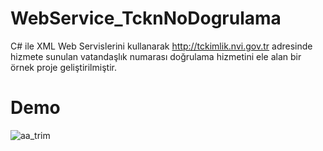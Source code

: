 # WebService_TcknNoDogrulama
 C# ile XML Web Servislerini kullanarak http://tckimlik.nvi.gov.tr adresinde hizmete sunulan vatandaşlık numarası doğrulama hizmetini ele alan bir örnek proje geliştirilmiştir.
 
# Demo
![aa_trim](https://user-images.githubusercontent.com/13999740/50577620-d1ab4580-0e3c-11e9-83a7-86e98324e664.gif)
